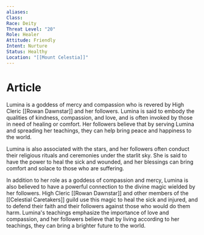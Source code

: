 ```yaml
---
aliases: 
Class: 
Race: Deity
Threat Level: "20"
Role: Healer
Attitude: Friendly
Intent: Nurture
Status: Healthy
Location: "[[Mount Celestia]]"
---
```

# Article
Lumina is a goddess of mercy and compassion who is revered by High Cleric [[Rowan Dawnstar]] and her followers. Lumina is said to embody the qualities of kindness, compassion, and love, and is often invoked by those in need of healing or comfort. Her followers believe that by serving Lumina and spreading her teachings, they can help bring peace and happiness to the world.

Lumina is also associated with the stars, and her followers often conduct their religious rituals and ceremonies under the starlit sky. She is said to have the power to heal the sick and wounded, and her blessings can bring comfort and solace to those who are suffering.

In addition to her role as a goddess of compassion and mercy, Lumina is also believed to have a powerful connection to the divine magic wielded by her followers. High Cleric [[Rowan Dawnstar]] and other members of the [[Celestial Caretakers]] guild use this magic to heal the sick and injured, and to defend their faith and their followers against those who would do them harm. Lumina's teachings emphasize the importance of love and compassion, and her followers believe that by living according to her teachings, they can bring a brighter future to the world.
